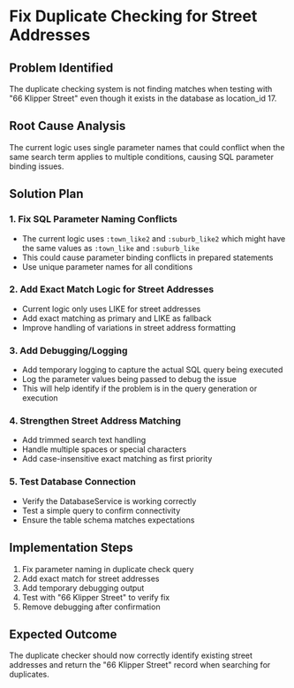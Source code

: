 # Fix Duplicate Checking for Street Addresses

## Problem Identified
The duplicate checking system is not finding matches when testing with "66 Klipper Street" even though it exists in the database as location_id 17.

## Root Cause Analysis
The current logic uses single parameter names that could conflict when the same search term applies to multiple conditions, causing SQL parameter binding issues.

## Solution Plan

### 1. Fix SQL Parameter Naming Conflicts
- The current logic uses `:town_like2` and `:suburb_like2` which might have the same values as `:town_like` and `:suburb_like`
- This could cause parameter binding conflicts in prepared statements
- Use unique parameter names for all conditions

### 2. Add Exact Match Logic for Street Addresses
- Current logic only uses LIKE for street addresses
- Add exact matching as primary and LIKE as fallback
- Improve handling of variations in street address formatting

### 3. Add Debugging/Logging
- Add temporary logging to capture the actual SQL query being executed
- Log the parameter values being passed to debug the issue
- This will help identify if the problem is in the query generation or execution

### 4. Strengthen Street Address Matching
- Add trimmed search text handling
- Handle multiple spaces or special characters
- Add case-insensitive exact matching as first priority

### 5. Test Database Connection
- Verify the DatabaseService is working correctly
- Test a simple query to confirm connectivity
- Ensure the table schema matches expectations

## Implementation Steps
1. Fix parameter naming in duplicate check query
2. Add exact match for street addresses
3. Add temporary debugging output
4. Test with "66 Klipper Street" to verify fix
5. Remove debugging after confirmation

## Expected Outcome
The duplicate checker should now correctly identify existing street addresses and return the "66 Klipper Street" record when searching for duplicates.